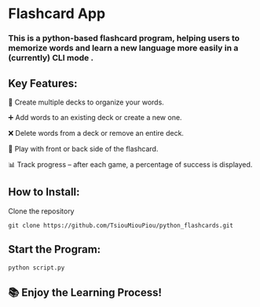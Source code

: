 # Flashcard App

### This is a python-based flashcard program, helping users to memorize words and learn a new language more easily in a (currently) CLI mode .

## Key Features:
📂 Create multiple decks to organize your words.

➕ Add words to an existing deck or create a new one.

❌ Delete words from a deck or remove an entire deck.

🔄 Play with front or back side of the flashcard.

📊 Track progress – after each game, a percentage of success is displayed.


## How to Install:
Clone the repository

```git clone https://github.com/TsiouMiouPiou/python_flashcards.git```

## Start the Program:
```python script.py```

## 📚 Enjoy the Learning Process!

